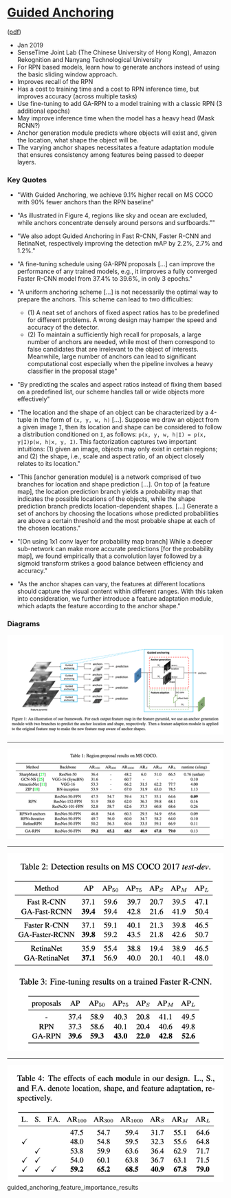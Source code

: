 # [Guided Anchoring](https://arxiv.org/abs/1901.03278)

([pdf](https://arxiv.org/pdf/1901.03278.pdf))

- Jan 2019
- SenseTime Joint Lab (The Chinese University of Hong Kong), Amazon Rekognition and Nanyang Technological University
- For RPN based models, learn how to generate anchors instead of using the basic sliding window approach. 
- Improves recall of the RPN
- Has a cost to training time and a cost to RPN inference time, but improves accuracy (across multiple tasks) 
- Use fine-tuning to add GA-RPN to a model training with a classic RPN (3 additional epochs)
- May improve inference time when the model has a heavy head (Mask RCNN?)
- Anchor generation module predicts where objects will exist and, given the location, what shape the object will be.
- The varying anchor shapes necessitates a feature adaptation module that ensures consistency among features being passed to deeper layers.

### Key Quotes

- "With Guided Anchoring, we achieve 9.1% higher recall on MS COCO with 90% fewer anchors than the RPN baseline"


- "As illustrated in Figure 4, regions like sky and ocean are excluded, while anchors concentrate densely around persons and surfboards.""


- "We also adopt Guided Anchoring in Fast R-CNN, Faster R-CNN and RetinaNet, respectively improving the detection mAP by 2.2%, 2.7% and 1.2%."


- "A fine-tuning schedule using GA-RPN proposals [...] can improve the performance of any trained models, e.g., it improves a fully converged Faster R-CNN model from 37.4% to 39.6%, in only 3 epochs."


- "A uniform anchoring scheme [...] is not necessarily the optimal way to prepare the anchors. This scheme can lead to two difficulties: 
    - (1) A neat set of anchors of fixed aspect ratios has to be predefined for different problems. A wrong design may hamper the speed and accuracy of the detector. 
    - (2) To maintain a sufficiently high recall for proposals, a large number of anchors are needed, while most of them correspond to false candidates that are irrelevant to the object of interests. Meanwhile, large number of anchors can lead to significant computational cost especially when the pipeline involves a heavy classifier in the proposal stage"


- "By predicting the scales and aspect ratios instead of fixing them based on a predefined list, our scheme handles tall or wide objects more effectively"


- "The location and the shape of an object can be characterized by a 4-tuple in the form of `(x, y, w, h)` [...]. Suppose we draw an object from a given image `I`, then its location and shape can be considered to follow a distribution conditioned on `I`, as follows: `p(x, y, w, h|I) = p(x, y|I)p(w, h|x, y, I)`. This factorization captures two important intuitions: (1) given an image, objects may only exist in certain regions; and (2) the shape, i.e., scale and aspect ratio, of an object closely relates to its location."


- "This [anchor generation module] is a network comprised of two branches for location and shape prediction [...]. On top of [a feature map], the location prediction branch yields a probability map that indicates the possible locations of the objects, while the shape prediction branch predicts location-dependent shapes. [...] Generate a set of anchors by choosing the locations whose predicted probabilities are above a certain threshold and the most probable shape at each of the chosen locations."


- "[On using 1x1 conv layer for probability map branch] While a deeper sub-network can make more accurate predictions [for the probability map], we found empirically that a convolution layer followed by a sigmoid transform strikes a good balance between efficiency and accuracy."


- "As the anchor shapes can vary, the features at different locations should capture the visual content within different ranges. With this taken into consideration, we further introduce a feature adaptation module, which adapts the feature according to the anchor shape."



### Diagrams

![Guided Anchoring Structure](images/guided_anchoring_structure_diagram.png)

---

![Guided Anchoring Region Proposal Results](images/guided_anchoring_region_proposal_results.png)

---

![Guided Anchoring COCO Results](images/guided_anchoring_coco_results.png)

---

![Guided Anchoring Feature Importance Results](images/guided_anchoring_feature_importance_results.png)
guided_anchoring_feature_importance_results